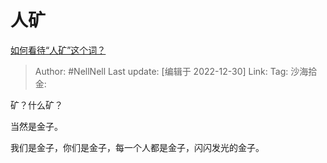 # 人矿
[如何看待“人矿”这个词？](https://www.zhihu.com/question/567499989/answer/2822275895)

> Author: #NellNell
> Last update: [编辑于 2022-12-30]
> Link:
> Tag:
> 沙海拾金:

矿？什么矿？

当然是金子。

我们是金子，你们是金子，每一个人都是金子，闪闪发光的金子。
